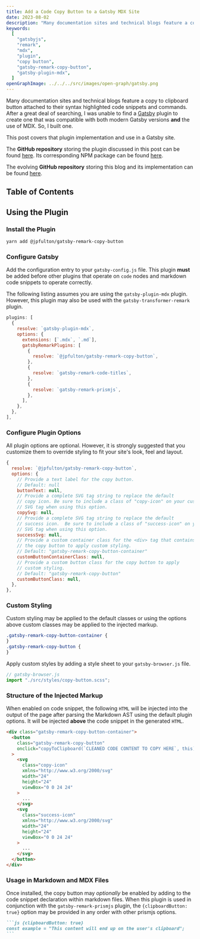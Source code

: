 ```yaml
---
title: Add a Code Copy Button to a Gatsby MDX Site
date: 2023-08-02
description: "Many documentation sites and technical blogs feature a copy to clipboard button attached to their syntax highlighted code snippets and commands. After a great deal of searching, I was unable to find a Gatsby plugin to create one that was compatible with both modern Gatsby versions and the use of MDX. So, I built one."
keywords:
  [
    "gatsbyjs",
    "remark",
    "mdx",
    "plugin",
    "copy button",
    "gatsby-remark-copy-button",
    "gatsby-plugin-mdx",
  ]
openGraphImage: ../../../src/images/open-graph/gatsby.png
---
```


Many documentation sites and technical blogs feature a copy to clipboard
button attached to their syntax highlighted code snippets and commands.
After a great deal of searching, I was unable to find a
[Gatsby](https://www.gatsbyjs.com/) plugin to create one that was compatible
with both modern Gatsby versions **and** the use of MDX. So, I built one.

This post covers that plugin implementation and use in a Gatsby site.

The **GitHub repository** storing the plugin discussed in this post can be
found [here](https://github.com/jpfulton/gatsby-remark-copy-button). Its
corresponding NPM package can be found
[here](https://www.npmjs.com/package/@jpfulton/gatsby-remark-copy-button).

The evolving **GitHub repository** storing this blog and its implementation can be
found [here](https://github.com/jpfulton/blog).

## Table of Contents

## Using the Plugin

### Install the Plugin

```bash {clipboardButton: true}
yarn add @jpfulton/gatsby-remark-copy-button
```

### Configure Gatsby

Add the configuration entry to your `gatsby-config.js` file. This plugin
**must** be added before other plugins that operate on `code` nodes and
markdown code snippets to operate correctly.

The following listing assumes you are using the `gatsby-plugin-mdx` plugin.
However, this plugin may also be used with the `gatsby-transformer-remark` plugin.

```js
plugins: [
  {
    resolve: `gatsby-plugin-mdx`,
    options: {
      extensions: [`.mdx`, `.md`],
      gatsbyRemarkPlugins: [
        {
          resolve: `@jpfulton/gatsby-remark-copy-button`,
        },
        {
          resolve: `gatsby-remark-code-titles`,
        },
        {
          resolve: `gatsby-remark-prismjs`,
        },
      ],
    },
  },
],
```

### Configure Plugin Options

All plugin options are optional. However, it is strongly suggested that
you customize them to override styling to fit your site's look, feel and layout.

```js {clipboardButton: true}
{
  resolve: `@jpfulton/gatsby-remark-copy-button`,
  options: {
    // Provide a text label for the copy button.
    // Default: null
    buttonText: null,
    // Provide a complete SVG tag string to replace the default
    // copy icon. Be sure to include a class of "copy-icon" on your custom
    // SVG tag when using this option.
    copySvg: null,
    // Provide a complete SVG tag string to replace the default
    // success icon.  Be sure to include a class of "success-icon" on your custom
    // SVG tag when using this option.
    successSvg: null,
    // Provide a custom container class for the <div> tag that contains
    // the copy button to apply custom styling.
    // Default: "gatsby-remark-copy-button-container"
    customButtonContainerClass: null,
    // Provide a custom button class for the copy button to apply
    // custom styling.
    // Default: "gatsby-remark-copy-button"
    customButtonClass: null,
  },
},
```

### Custom Styling

Custom styling may be applied to the default classes or using the options
above custom classes may be applied to the injected markup.

```css
.gatsby-remark-copy-button-container {
}
.gatsby-remark-copy-button {
}
```

Apply custom styles by adding a style sheet to your `gatsby-browser.js` file.

```js
// gatsby-browser.js
import "./src/styles/copy-button.scss";
```

### Structure of the Injected Markup

When enabled on code snippet, the following `HTML` will be injected into
the output of the page after parsing the Markdown AST using the default
plugin options. It will be injected **above** the code snippet in the
generated `HTML`.

```html
<div class="gatsby-remark-copy-button-container">
  <button
    class="gatsby-remark-copy-button"
    onclick="copyToClipboard(`CLEANED CODE CONTENT TO COPY HERE`, this)"
  >
    <svg
      class="copy-icon"
      xmlns="http://www.w3.org/2000/svg"
      width="24"
      height="24"
      viewBox="0 0 24 24"
    >
      ...
    </svg>
    <svg
      class="success-icon"
      xmlns="http://www.w3.org/2000/svg"
      width="24"
      height="24"
      viewBox="0 0 24 24"
    >
      ...
    </svg>
  </button>
</div>
```

### Usage in Markdown and MDX Files

Once installed, the copy button may _optionally_ be enabled by adding
to the code snippet declaration within markdown files. When this plugin
is used in conjunction with the `gatsby-remark-prismjs` plugin, the
`{clipboardButton: true}` option may be provided in any order with other
prismjs options.

````markdown
```js {clipboardButton: true}
const example = "This content will end up on the user's clipboard";
```
````

